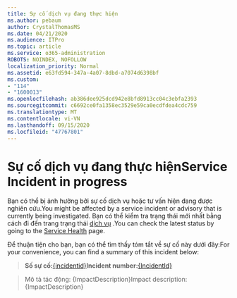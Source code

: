 ```yaml
---
title: Sự cố dịch vụ đang thực hiện
ms.author: pebaum
author: CrystalThomasMS
ms.date: 04/21/2020
ms.audience: ITPro
ms.topic: article
ms.service: o365-administration
ROBOTS: NOINDEX, NOFOLLOW
localization_priority: Normal
ms.assetid: e63fd594-347a-4a07-8dbd-a7074d6398bf
ms.custom:
- "114"
- "1600013"
ms.openlocfilehash: ab386dee925dcd942e8bfd8913cc04c3ebfa2393
ms.sourcegitcommit: c6692ce0fa1358ec3529e59ca0ecdfdea4cdc759
ms.translationtype: MT
ms.contentlocale: vi-VN
ms.lasthandoff: 09/15/2020
ms.locfileid: "47767801"
---
```

# <a name="service-incident-in-progress"></a><span data-ttu-id="cadcb-102">Sự cố dịch vụ đang thực hiện</span><span class="sxs-lookup"><span data-stu-id="cadcb-102">Service Incident in progress</span></span>

<span data-ttu-id="cadcb-103">Bạn có thể bị ảnh hưởng bởi sự cố dịch vụ hoặc tư vấn hiện đang được nghiên cứu.</span><span class="sxs-lookup"><span data-stu-id="cadcb-103">You might be affected by a service incident or advisory that is currently being investigated.</span></span> <span data-ttu-id="cadcb-104">Bạn có thể kiểm tra trạng thái mới nhất bằng cách đi đến trang trạng thái [dịch vụ](https://admin.microsoft.com/adminportal/home#/servicehealth) .</span><span class="sxs-lookup"><span data-stu-id="cadcb-104">You can check the latest status by going to the [Service Health](https://admin.microsoft.com/adminportal/home#/servicehealth) page.</span></span>
  
<span data-ttu-id="cadcb-105">Để thuận tiện cho bạn, bạn có thể tìm thấy tóm tắt về sự cố này dưới đây:</span><span class="sxs-lookup"><span data-stu-id="cadcb-105">For your convenience, you can find a summary of this incident below:</span></span>
  
> <span data-ttu-id="cadcb-106">**Số sự cố:**[{incidentid}](https://admin.microsoft.com/adminportal/home#/servicehealth)</span><span class="sxs-lookup"><span data-stu-id="cadcb-106">**Incident number:**[{IncidentId}](https://admin.microsoft.com/adminportal/home#/servicehealth)</span></span>
    
> <span data-ttu-id="cadcb-107">Mô tả tác động: {ImpactDescription}</span><span class="sxs-lookup"><span data-stu-id="cadcb-107">Impact description: {ImpactDescription}</span></span>

